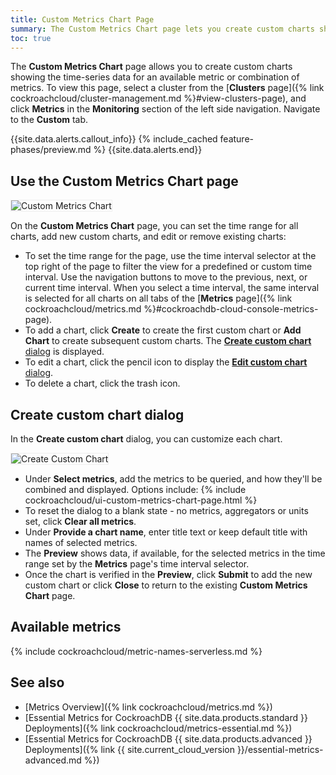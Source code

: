 ```yaml
---
title: Custom Metrics Chart Page
summary: The Custom Metrics Chart page lets you create custom charts showing the time series data for an available metric or combination of metrics.
toc: true
---
```


The **Custom Metrics Chart** page allows you to create custom charts showing the time-series data for an available metric or combination of metrics. To view this page, select a cluster from the [**Clusters** page]({% link cockroachcloud/cluster-management.md %}#view-clusters-page), and click **Metrics** in the **Monitoring** section of the left side navigation. Navigate to the **Custom** tab.

{{site.data.alerts.callout_info}}
{% include_cached feature-phases/preview.md %}
{{site.data.alerts.end}}

## Use the Custom Metrics Chart page

<img src="{{ 'images/cockroachcloud/custom-metrics-chart.png' | relative_url }}" alt="Custom Metrics Chart" style="border:1px solid #eee;max-width:100%" />

On the **Custom Metrics Chart** page, you can set the time range for all charts, add new custom charts, and edit or remove existing charts:

- To set the time range for the page, use the time interval selector at the top right of the page to filter the view for a predefined or custom time interval. Use the navigation buttons to move to the previous, next, or current time interval. When you select a time interval, the same interval is selected for all charts on all tabs of the [**Metrics** page]({% link cockroachcloud/metrics.md %}#cockroachdb-cloud-console-metrics-page).
- To add a chart, click **Create** to create the first custom chart or **Add Chart** to create subsequent custom charts. The [**Create custom chart** dialog](#create-custom-chart-dialog) is displayed.
- To edit a chart, click the pencil icon to display the [**Edit custom chart** dialog](#create-custom-chart-dialog).
- To delete a chart, click the trash icon.

## Create custom chart dialog

In the **Create custom chart** dialog, you can customize each chart.

<img src="{{ 'images/cockroachcloud/custom-metrics-chart-create.png' | relative_url }}" alt="Create Custom Chart" style="border:1px solid #eee;max-width:70%" />

- Under **Select metrics**, add the metrics to be queried, and how they'll be combined and displayed. Options include:
{% include cockroachcloud/ui-custom-metrics-chart-page.html %}
- To reset the dialog to a blank state - no metrics, aggregators or units set, click **Clear all metrics**.
- Under **Provide a chart name**, enter title text or keep default title with names of selected metrics.
- The **Preview** shows data, if available, for the selected metrics in the time range set by the **Metrics** page's time interval selector.
- Once the chart is verified in the **Preview**, click **Submit** to add the new custom chart or click **Close** to return to the existing **Custom Metrics Chart** page.

## Available metrics

{% include cockroachcloud/metric-names-serverless.md %}

## See also

- [Metrics Overview]({% link cockroachcloud/metrics.md %})
- [Essential Metrics for CockroachDB {{ site.data.products.standard }} Deployments]({% link cockroachcloud/metrics-essential.md %})
- [Essential Metrics for CockroachDB {{ site.data.products.advanced }} Deployments]({% link {{ site.current_cloud_version }}/essential-metrics-advanced.md %})
